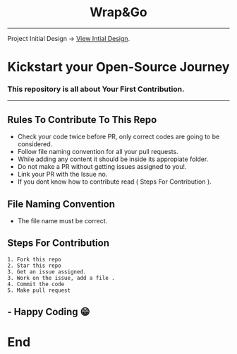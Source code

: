 <h1 align="center"> Wrap&Go </h1>

---

Project Initial Design -> [View Intial Design](https://whimsical.com/food-8PBqBtCftsetbN27UNpFJC).


<h1 align="center">Kickstart your Open-Source Journey</h1>

### This repository is all about Your First Contribution.
---
## Rules To Contribute To This Repo

- Check your code twice before PR, only correct codes are going to be considered.
- Follow file naming convention for all your pull requests.
- While adding any content it should be inside its appropiate folder.
- Do not make a PR without getting issues assigned to you!.
- Link your PR with the Issue no.
- If you dont know how to contribute read ( Steps For Contribution ).

## File Naming Convention
- The file name must be correct.


## Steps For Contribution

    1. Fork this repo
    2. Star this repo
    3. Get an issue assigned.
    3. Work on the issue, add a file .
    4. Commit the code
    5. Make pull request

## - Happy Coding 😁
# End
